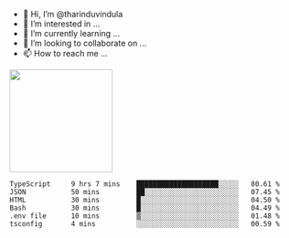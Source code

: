 - 👋 Hi, I’m @tharinduvindula
- 👀 I’m interested in ...
- 🌱 I’m currently learning ...
- 💞️ I’m looking to collaborate on ...
- 📫 How to reach me ...

<!---
tharinduvindula/tharinduvindula is a ✨ special ✨ repository because its `README.md` (this file) appears on your GitHub profile.
You can click the Preview link to take a look at your changes.
--->

<img height="180em" src="https://github-readme-stats.vercel.app/api?username=tharinduvindula&show_icons=true&hide_border=false&&count_private=true&include_all_commits=true" />


<!--START_SECTION:waka-->

```text
TypeScript     9 hrs 7 mins    ████████████████████░░░░░   80.61 %
JSON           50 mins         ██░░░░░░░░░░░░░░░░░░░░░░░   07.45 %
HTML           30 mins         █░░░░░░░░░░░░░░░░░░░░░░░░   04.50 %
Bash           30 mins         █░░░░░░░░░░░░░░░░░░░░░░░░   04.49 %
.env file      10 mins         ▒░░░░░░░░░░░░░░░░░░░░░░░░   01.48 %
tsconfig       4 mins          ░░░░░░░░░░░░░░░░░░░░░░░░░   00.59 %
```

<!--END_SECTION:waka-->
